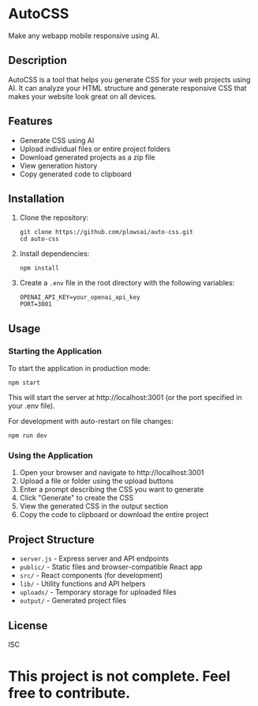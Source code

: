 # AutoCSS

Make any webapp mobile responsive using AI.

## Description

AutoCSS is a tool that helps you generate CSS for your web projects using AI. It can analyze your HTML structure and generate responsive CSS that makes your website look great on all devices.

## Features

- Generate CSS using AI
- Upload individual files or entire project folders
- Download generated projects as a zip file
- View generation history
- Copy generated code to clipboard

## Installation

1. Clone the repository:
   ```
   git clone https://github.com/plowsai/auto-css.git
   cd auto-css
   ```

2. Install dependencies:
   ```
   npm install
   ```

3. Create a `.env` file in the root directory with the following variables:
   ```
   OPENAI_API_KEY=your_openai_api_key
   PORT=3001
   ```

## Usage

### Starting the Application

To start the application in production mode:

```
npm start
```

This will start the server at http://localhost:3001 (or the port specified in your .env file).

For development with auto-restart on file changes:

```
npm run dev
```

### Using the Application

1. Open your browser and navigate to http://localhost:3001
2. Upload a file or folder using the upload buttons
3. Enter a prompt describing the CSS you want to generate
4. Click "Generate" to create the CSS
5. View the generated CSS in the output section
6. Copy the code to clipboard or download the entire project

## Project Structure

- `server.js` - Express server and API endpoints
- `public/` - Static files and browser-compatible React app
- `src/` - React components (for development)
- `lib/` - Utility functions and API helpers
- `uploads/` - Temporary storage for uploaded files
- `output/` - Generated project files

## License

ISC


# This project is not complete. Feel free to contribute.

